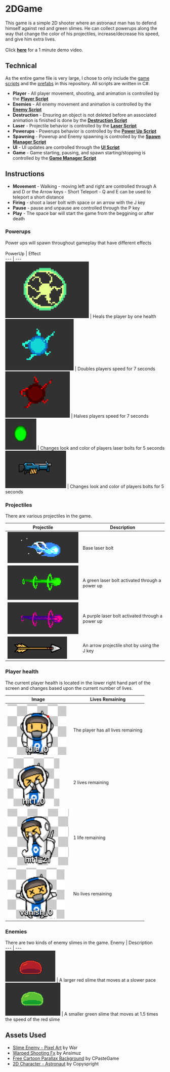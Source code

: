 # 2DGame

This game is a simple 2D shooter where an astronaut man has to defend himself against red and green slimes. He can collect powerups along the way that change the color of his projectiles, increase/decrease his speed, and give him extra lives.
<br>
<br>
Click [**here**](https://drive.google.com/file/d/1hVBlcKym0YSRHYSLyeFPnXLwwsS0Vm7s/view?usp=sharing) for a 1 minute demo video.

## Technical
As the entire game file is very large, I chose to only include the [game scripts](Scripts) and the [prefabs](Prefabs) in this repository. All scripts are written in C#.

- **Player**
        - All player movement, shooting, and animation is controlled by the [**Player Script**](Scripts/PlayerScript.cs) 
- **Enemies**
        - All enemy movement and animation is controlled by the [**Enemy Script**](Scripts/EnemyScript.cs)
- **Destruction**
        - Ensuring an object is not deleted before an associated animation is finished is done by the [**Destruction Script**](Scripts/Destruction.cs)
- **Laser**
        - Projectile behavior is controlled by the [**Laser Script**](Scripts/LaserScript.cs)
- **Powerups**
        - Powerups behavior is controlled by the [**Power Up Script**](Scripts/PowerUpScript.cs)
- **Spawning**
        - Powerup and Enemy spawning is controlled by the [**Spawn Manager Script**](Scripts/SpawnManagerScript.cs)
- **UI**
        - UI updates are controlled through the [**UI Script**](Scripts/UIScript.cs)
- **Game**
        - Game starting, pausing, and spawn starting/stopping is controlled by the [**Game Manager Script**](Scripts/GameManagerScript.cs)

## Instructions
- **Movement**
        - Walking - moving left and right are controlled through A and D or the Arrow keys
        - Short Teleport - Q and E can be used to teleport a short distance
- **Firing** - shoot a laser bolt with space or an arrow with the J key
- **Pause** - pause and unpause are controlled through the P key
- **Play** - The space bar will start the game from the beggining or after death

### Powerups
Power ups will spawn throughout gameplay that have different effects <br> <br>
PowerUp     | Effect   
---           | ---         
![Life Powerup Image](ScreenShots/LifePowerUp.png)        |  Heals the player by one health   
![Speed Boost Powerup Image](ScreenShots/SpeedBoostPowerUp.png)        |  Doubles players speed for 7 seconds
![Speed Down Image](ScreenShots/SppedDownPowerUp.png)        |  Halves players speed for 7 seconds
![Green bolt power up Image](ScreenShots/GreenLaserPowerup.png)        |  Changes look and color of players laser bolts for 5 seconds
![Rifle bolt power up Image](ScreenShots/RiflePowerup.png) | Changes look and color of players bolts for 5 seconds

### Projectiles
There are various projectiles in the game. 

Projectile     | Description    
---           | ---         
![BaseBolt Image](ScreenShots/Basebolt.png)        |  Base laser bolt
![GreenBolt Image](ScreenShots/Greenbolt.png)        |  A green laser bolt activated through a power up
![PurpleBolt Image](ScreenShots/Purplebolt.png)        |  A purple laser bolt activated through a power up
![Arrow Image](ScreenShots/Arrow.png)        |  An arrow projectile shot by using the J key

### Player health
The current player health is located in the lower right hand part of the screen and changes based upon the current number of lives.

Image    | Lives Remaining     
---           | ---         
![Healthy Player Image](ScreenShots/Healthy.png)        |  The player has all lives remaining
![PlayerHitOnce Image](ScreenShots/HitOnce.png)        |  2 lives remaining
![PlayerHitTwice Image](ScreenShots/HitTwice.png)        |  1 life remaining
![Player Death Image](ScreenShots/Dead.png)        |  No lives remaining

### Enemies
There are two kinds of enemy slimes in the game.
Enemy   | Description  
---           | ---         
![Red enemy Image](ScreenShots/RedEnemy.png)        |  A larger red slime that moves at a slower pace
![Green enemy Image](ScreenShots/GreenEnemy.png)        |  A smaller green slime that moves at 1.5 times the speed of the red slime

## Assets Used
- [Slime Enemy - Pixel Art](https://assetstore.unity.com/packages/2d/characters/slime-enemy-pixel-art-228568) by War
- [Warped Shooting Fx](https://assetstore.unity.com/packages/2d/textures-materials/abstract/warped-shooting-fx-195246) by Ansimuz
- [Free Cartoon Parallax Background](https://assetstore.unity.com/packages/2d/environments/free-2d-cartoon-parallax-background-205812) by CPasteGame
- [2D Character - Astronaut](https://assetstore.unity.com/packages/2d/characters/2d-character-astronaut-182650) by Copyspright
